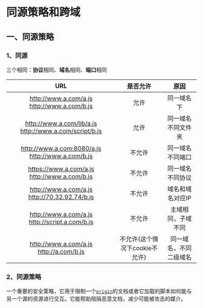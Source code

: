 # 同源策略和跨域

## 一、同源策略

### 1、同源

三个相同：**协议**相同、**域名**相同、**端口**相同

|                           URL                           |            是否允许            |          原因          |
| :-----------------------------------------------------: | :----------------------------: | :--------------------: |
|      http://www.a.com/a.js  http://www.a.com/b.js       |              允许              |       同一域名下       |
| http://www.a.com/lib/a.js  http://www.a.com/script/b.js |              允许              |   同一域名不同文件夹   |
|    http://www.a.com:8080/a.js  http://www.a.com/b.js    |             不允许             |    同一域名不同端口    |
|      https://www.a.com/a.js  http://www.a.com/b.js      |             不允许             |    同一域名不同协议    |
|     http://www.a.com/a.js  http://70.32.92.74/b.js      |             不允许             |    域名和域名对应IP    |
|     http://www.a.com/a.js  http://script.a.com/b.js     |             不允许             |   主域相同，子域不同   |
|        http://www.a.com/a.js  http://a.com/b.js         | 不允许(这个情况下cookie不允许) | 同一域名，不同二级域名 |

### 2、同源策略

一个重要的安全策略，它用于限制一个[`origin`](https://developer.mozilla.org/zh-CN/docs/Glossary/%E6%BA%90)的文档或者它加载的脚本如何能与另一个源的资源进行交互。它能帮助阻隔恶意文档，减少可能被攻击的媒介。

